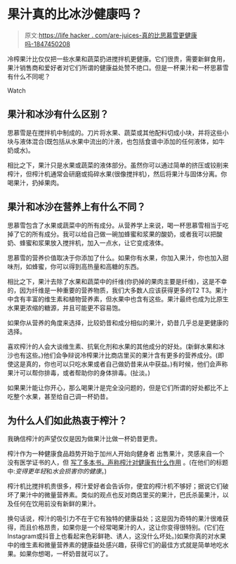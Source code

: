 # 果汁真的比冰沙健康吗？

> 原文:[https://life hacker . com/are-juices-真的比思慕雪更健康吗-1847450208](https://lifehacker.com/are-juices-really-healthier-than-smoothies-1847450208)

冷榨果汁比仅仅把一些水果和蔬菜扔进搅拌机更健康。它们很贵，需要新鲜食用，果汁销售商和爱好者对它们所谓的健康益处赞不绝口。但是一杯果汁和一杯思慕雪有什么不同呢？

Watch

## 果汁和冰沙有什么区别？

思慕雪是在搅拌机中制成的。刀片将水果、蔬菜或其他配料切成小块，并将这些小块与液体混合(既包括从水果中流出的汁液，也包括食谱中添加的任何液体，如牛奶或水)。

相比之下，果汁只是水果或蔬菜的液体部分。虽然你可以通过简单的挤压或铰削来榨汁，但榨汁机通常会研磨或捣碎水果(很像搅拌机)，然后将果汁与固体分离。你喝果汁，扔掉果肉。

## 果汁和冰沙在营养上有什么不同？

思慕雪包含了水果或蔬菜中的所有成分。从营养学上来说，喝一杯思慕雪相当于吃掉了它的所有成分。我可以给自己做一碗加蜂蜜和浆果的酸奶，或者我可以把酸奶、蜂蜜和浆果放入搅拌机，加入一点水，让它变成液体。

思慕雪的营养价值取决于你添加了什么。如果你有水果，你加入果汁，你也加入甜味剂，如蜂蜜，你可以得到高热量和高糖的东西。

相比之下，果汁去除了水果和蔬菜中的纤维(你扔掉的果肉主要是纤维)，这是不幸的，因为纤维是一种重要的营养物质，我们大多数人应该获得更多的T2 T3。果汁中含有丰富的维生素和植物营养素，但水果中也含有这些。果汁最终也成为比原生水果更浓缩的糖源，并且可能更不容易饱。

如果你从营养的角度来选择，比较奶昔和成分相似的果汁，奶昔几乎总是更健康的选择。

喜欢榨汁的人会大谈维生素、抗氧化剂和水果的其他成分的好处。(新鲜水果和冰沙也有这些。)他们会争辩说冷榨果汁比商店里买的果汁含有更多的营养成分。(即使这是真的，你也可以只吃水果或者自己做奶昔来从中获益。)有时候，他们会声称果汁可以帮你排毒，或者帮助你的身体排毒。(扯淡。)

如果果汁能让你开心，那么喝果汁是完全没问题的，但是它们所谓的好处都比不上吃整个水果，甚至给自己调一杯奶昔。

## 为什么人们如此热衷于榨汁？

我确信榨汁的声望仅仅是因为做果汁比做一杯奶昔更贵。

榨汁作为一种健康食品趋势开始于加州人开始向健身者 出售果汁，灵感来自一个没有医学证书的人，但 [写了多本书，声称榨汁对健康有什么作用](https://en.wikipedia.org/wiki/Norman_W._Walker) 。(在他们的标题中:*变得更年轻*和*水会损害你的健康*。)

榨汁机比搅拌机贵很多，榨汁爱好者会告诉你，便宜的榨汁机不够好；据说它们破坏了果汁中的微量营养素。类似的观点也反对商店里买的果汁，巴氏杀菌果汁，以及任何在饮用前没有新鲜的果汁。

换句话说，榨汁的吸引力不在于它有独特的健康益处；这是因为奇特的果汁很难获得，而且价格昂贵，如果你是一个经常喝果汁的人，这让你变得很特别。(它们在Instagram或抖音上也看起来色彩鲜艳、诱人，这没什么坏处。)如果你真的对水果中的维生素和微量营养素的健康益处感兴趣，获得它们的最佳方式就是简单地吃水果。如果你想喝，一杯奶昔就可以了。